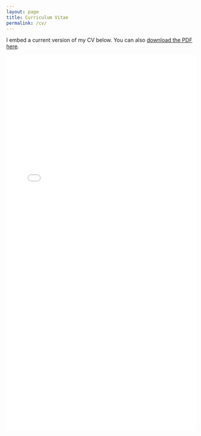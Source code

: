 ```yaml
---
layout: page
title: Curriculum Vitae
permalink: /cv/
---
```

 
I embed a current version of my CV below. You can also [download the PDF here](/docs/Hossen_CV.pdf).

<iframe src="/docs/Hossen_CV.pdf" class="gde-frame" style="height: 1000px; width: 100%; border: none;" scrolling="yes"></iframe>



